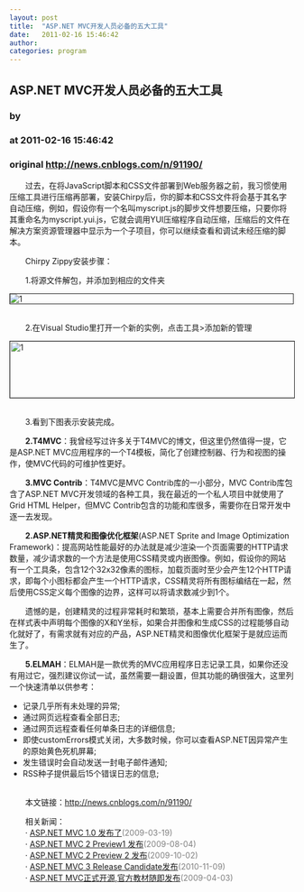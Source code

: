 ```yaml
---
layout: post
title:  "ASP.NET MVC开发人员必备的五大工具"
date:   2011-02-16 15:46:42
author: 
categories: program
---
```


## ASP.NET MVC开发人员必备的五大工具
### by 
### at 2011-02-16 15:46:42
### original <http://news.cnblogs.com/n/91190/>

<p>　　过去，在将JavaScript脚本和CSS文件部署到Web<span>服务器</span>之前，我习惯使用压缩工具进行压缩再部署，安装Chirpy后，你的脚本和CSS文件将会基于其名字自动压缩，例如，假设你有一个名叫myscript.js的脚步文件想要压缩，只要你将其重命名为myscript.yui.js，它就会调用YUI压缩程序自动压缩，压缩后的文件在解决方案资源管理器中显示为一个子项目，你可以继续查看和调试未经压缩的脚本。</p>
<p>　　Chirpy Zippy安装步骤：</p>
<p>　　1.将源文件解包，并添加到相应的文件夹</p>
<p><img style="display:block;margin-left:auto;margin-right:auto" src="http://image20.it168.com/201010_0x0/303/aef2da1b2cf39734.png" border="1" alt="1"> </p>
<p>　　2.在Visual Studio里打开一个新的实例，点击工具&gt;添加新的管理</p>
<p><img style="display:block;margin-left:auto;margin-right:auto" src="http://image20.it168.com/201010_0x0/303/2920317bba70d0ed.png" border="1" alt="1" width="513" height="100"> </p>
<p>　　3.看到下图表示安装完成。</p>
<p>　　<strong>2.T4MVC</strong>：我曾经写过许多关于T4MVC的博文，但这里仍然值得一提，它是ASP.NET MVC应用程序的一个T4模板，简化了创建控制器、行为和视图的操作，使MVC代码的可维护性更好。</p>
<p><strong>　　3.MVC Contrib</strong>：T4MVC是MVC Contrib库的一小部分，MVC Contrib库包含了ASP.NET MVC开发领域的各种工具，我在最近的一个私人项目中就使用了Grid HTML Helper，但MVC Contrib包含的功能和库很多，需要你在日常开发中逐一去发现。</p>
<p><strong>　　2.ASP.NET精灵和图像优化框架</strong>(ASP.NET Sprite and Image Optimization Framework)：提高网站性能最好的办法就是减少渲染一个页面需要的HTTP请求数量，减少请求数的一个方法是使用CSS精灵或内嵌图像。例如，假设你的网站有一个工具条，包含12个32x32像素的图标，加载页面时至少会产生12个HTTP请求，即每个小图标都会产生一个HTTP请求，CSS精灵将所有图标编结在一起，然后使用CSS定义每个图像的边界，这样可以将请求数减少到1个。</p>
<p>　　遗憾的是，创建精灵的过程非常耗时和繁琐，基本上需要合并所有图像，然后在样式表中声明每个图像的X和Y坐标，如果合并图像和生成CSS的过程能够自动化就好了，有需求就有对应的产品，ASP.NET精灵和图像优化框架于是就应运而生了。</p>
<p>　　<strong>5.ELMAH</strong>：ELMAH是一款优秀的MVC应用程序日志记录工具，如果你还没有用过它，强烈建议你试一试，虽然需要一翻设置，但其功能的确很强大，这里列一个快速清单以供参考：</p>
<ul>
<li>记录几乎所有未处理的异常;</li>
<li>通过网页远程查看全部日志;</li>
<li>通过网页远程查看任何单条日志的详细信息;</li>
<li>即使customErrors模式关闭，大多数时候，你可以查看ASP.NET因异常产生的原始黄色死机屏幕;</li>
<li>发生错误时会自动发送一封电子邮件通知;</li>
<li>RSS种子提供最后15个错误日志的信息;</li>
</ul><p><br>　　本文链接：<a href="http://news.cnblogs.com/n/91190/">http://news.cnblogs.com/n/91190/</a></p><p>　　相关新闻：<br>　　· <a href="http://news.cnblogs.com/n/45346/">ASP.NET MVC 1.0 发布了</a><span style="color:gray">(2009-03-19)</span><br>　　· <a href="http://news.cnblogs.com/n/48413/">ASP.NET MVC 2 Preview1 发布</a><span style="color:gray">(2009-08-04)</span><br>　　· <a href="http://news.cnblogs.com/n/49385/">ASP.NET MVC 2 Preview 2 发布</a><span style="color:gray">(2009-10-02)</span><br>　　· <a href="http://news.cnblogs.com/n/80392/">ASP.NET MVC 3 Release Candidate发布</a><span style="color:gray">(2010-11-09)</span><br>　　· <a href="http://news.cnblogs.com/n/45811/">ASP.NET MVC正式开源,官方教材随即发布</a><span style="color:gray">(2009-04-03)</span><br></p><img src="http://news.cnblogs.com/news/rssclick.aspx?id=91190" width="1" height="1" alt="">